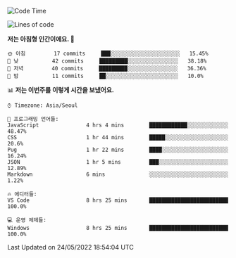 <!--START_SECTION:waka-->
![Code Time](http://img.shields.io/badge/Code%20Time-0%20secs-blue)

![Lines of code](https://img.shields.io/badge/%EC%A0%80%EB%8A%94%20%EC%97%AC%ED%83%9C%EA%B9%8C%EC%A7%80%20-54%20Thousand%20%EC%A4%84%EC%9D%98%20%EC%BD%94%EB%93%9C%EB%A5%BC%20%EC%9E%91%EC%84%B1%ED%96%88%EC%96%B4%EC%9A%94.-blue)

**저는 아침형 인간이에요. 🐤** 

```text
🌞 아침         17 commits     ███░░░░░░░░░░░░░░░░░░░░░░   15.45% 
🌆 낮　         42 commits     █████████░░░░░░░░░░░░░░░░   38.18% 
🌃 저녁         40 commits     █████████░░░░░░░░░░░░░░░░   36.36% 
🌙 밤　         11 commits     ██░░░░░░░░░░░░░░░░░░░░░░░   10.0%

```


📊 **저는 이번주를 이렇게 시간을 보냈어요.** 

```text
⌚︎ Timezone: Asia/Seoul

💬 프로그래밍 언어들: 
JavaScript               4 hrs 4 mins        ████████████░░░░░░░░░░░░░   48.47% 
CSS                      1 hr 44 mins        █████░░░░░░░░░░░░░░░░░░░░   20.6% 
Pug                      1 hr 22 mins        ████░░░░░░░░░░░░░░░░░░░░░   16.24% 
JSON                     1 hr 5 mins         ███░░░░░░░░░░░░░░░░░░░░░░   12.89% 
Markdown                 6 mins              ░░░░░░░░░░░░░░░░░░░░░░░░░   1.22%

🔥 에디터들: 
VS Code                  8 hrs 25 mins       █████████████████████████   100.0%

💻 운영 체제들: 
Windows                  8 hrs 25 mins       █████████████████████████   100.0%

```


 Last Updated on 24/05/2022 18:54:04 UTC
<!--END_SECTION:waka-->
